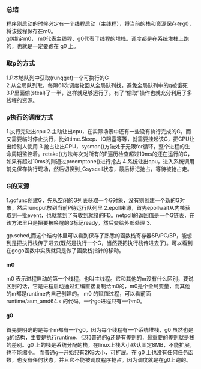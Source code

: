 
### 总结
程序刚启动的时候必定有一个线程启动（主线程），将当前的栈和资源保存在g0，将该线程保存在m0。    
g0绑定m0， m0代表主线程、g0代表了线程的堆栈。调度都是在系统堆栈上跑的，也就是一定要跑在 g0 上。 

### 取p的方式
1.P本地队列中获取(runqget)一个可执行的G    
2.从全局队列取，每隔61次调度轮回从全局队列找，避免全局队列中的g被饿死   
3.P里面偷(steal)了一半，这样就足够运行了。有了“偷取”操作也就充分利用了多线程的资源。    

### p执行的调度方式
1.执行完让出cpu
2.主动让出cpu，在实际场景中还有一些没有执行完成的G，而又需要临时停止执行，比如time.Sleep、IO阻塞等等，就需要挂起该G，把CPU让出给别人使用
3.抢占让出CPU，sysmon()方法处于无限for循环，整个进程的生命周期监控着。retake()方法每次对所有的P遍历检查超过10ms的还在运行的G，如果有超过10ms的则通过preemptone()进行抢占
4.系统让出cpu，进入系统调用前先保存执行现场，然后切换到_Gsyscall状态，最后标记抢占，等待被抢占走。

### G的来源
1.gofunc创建G，先从空闲的G列表获取一个G对象，没有则创建一个新的G对象，然后runqput放到当前P待运行队列里
2.epoll来源，首先epollwait从内核获取到一批event，也就拿到了有收到就绪的FD。netpoll的返回值是一个G链表，在该方法里只是把要被唤醒的G标记ready，然后交给外部处理
3.

gp.sched,而这个结构体里可以看到保存了熟悉的函数栈寄存器SP/PC/BP，能想到是把执行栈传了进去(既然是执行一个G，当然要把执行栈传进去了)。可以看到在gogo函数中实质就只是做了函数栈指针的移动。


#### m0
m0 表示进程启动的第一个线程，也叫主线程。它和其他的m没有什么区别，要说区别的话，它是进程启动通过汇编直接复制给m0的，m0是个全局变量，而其他的m都是runtime内自己创建的。 m0 的赋值过程，可以看前面 runtime/asm_amd64.s 的代码。一个go进程只有一个m0。

#### g0
首先要明确的是每个m都有一个g0，因为每个线程有一个系统堆栈，g0 虽然也是g的结构，主要是执行runtime，但和普通的g还是有差别的，最重要的差别就是栈的差别。g0 上的栈是系统分配的栈，在linux上栈大小默认固定8MB，不能扩展，也不能缩小。 而普通g一开始只有2KB大小，可扩展。在 g0 上也没有任何任务函数，也没有任何状态，并且它不能被调度程序抢占。因为调度就是在g0上跑的。
